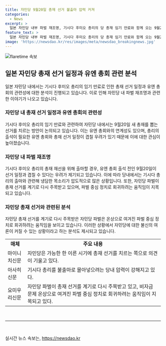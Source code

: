 ```yaml
---
title: 자민당 9월20일 총재 선거 불출마 압력 커져
categories:
  - News
excerpt: >
  일본 자민당 내부 파벌 재조명, 기시다 후미오 총리의 당 총재 임기 만료와 함께 오는 9월20일 선거 예정보도. 임시국회 및 유엔 총회 일정을 고려해 가능한 한 이른 시기에 총재 선거를 치르는 방향으로 의견이 기울고 있음. 유엔 총회 출석 일정과의 겹침 가능성 등에 대한 분석도 진행 중. 자민당 내부에서는 파벌 간 관계에 의존하려는 움직임과 비자금 문제로 인한 불신 증폭에 대한 우려가 나왔다는 점도 주목.
feature_text: >
  일본 자민당 내부 파벌 재조명, 기시다 후미오 총리의 당 총재 임기 만료와 함께 오는 9월20일 선거 예정보도. 임시국회 및 유엔 총회 일정을 고려해 가능한 한 이른 시기에 총재 선거를 치르는 방향으로 의견이 기울고 있음. 유엔 총회 출석 일정과의 겹침 가능성 등에 대한 분석도 진행 중. 자민당 내부에서는 파벌 간 관계에 의존하려는 움직임과 비자금 문제로 인한 불신 증폭에 대한 우려가 나왔다는 점도 주목.
image: 'https://newsdao.kr/res/images/meta/newsdao_breakingnews.jpg'
---
```


<p><img src="https://newsdao.kr/res/images/meta/newsdao_breakingnews.jpg" alt="flaretime 속보" /></p>

<h2 data-ke-size="size26">일본 자민당 총재 선거 일정과 유엔 총회 관련 분석</h2>

<p data-ke-size="size16">일본 자민당 내에서는 기시다 후미오 총리의 임기 만료로 인한 총재 선거 일정과 유엔 총회의 관련성에 대한 분석이 진행되고 있습니다. 이로 인해 자민당 내 파벌 재조명과 관련한 이야기가 나오고 있습니다.</p>

<h3>자민당 내 총재 선거 일정과 유엔 총회의 관련성</h3>

<p data-ke-size="size16">기시다 후미오 총리의 임기 만료와 관련하여 자민당 내에서는 9월20일 새 총재를 뽑는 선거를 치르는 방안이 논의되고 있습니다. 이는 유엔 총회와의 연계성도 있으며, 총리의 출석이 필요한 유엔 총회와 총재 선거 일정이 겹칠 우려가 있기 때문에 이에 대한 관심이 높아졌습니다.</p>

<h3>자민당 내 파벌 재조명</h3>

<p data-ke-size="size16">기시다 후미오 총리의 총재 재선을 위해 출마할 경우, 유엔 총회 출석 전인 9월20일이 선거 일정과 겹칠 수 있다는 우려가 제기되고 있습니다. 이에 따라 당내에서는 기시다 총리의 출마와 관련해 냉담한 목소리가 압도적으로 많은 상황입니다. 또한, 자민당 파벌이 총재 선거를 계기로 다시 주목받고 있으며, 파벌 중심 정치로 회귀하려는 움직임이 지목되고 있습니다.</p>

<h3>자민당 총재 선거와 관련된 분석</h3>

<p data-ke-size="size16">자민당 총재 선거를 계기로 다시 주목받은 자민당 파벌은 온상으로 여겨진 파벌 중심 정치로 회귀하려는 움직임을 보이고 있습니다. 이러한 상황에서 자민당에 대한 불신의 여론이 커질 수 있는 상황이라고 하는 분석도 제시되고 있습니다.</p>

<table>
  <tr>
    <td style="text-align: center; height: 17px;"><b>매체</b></td>
    <td style="text-align: center; height: 17px;"><b>주요 내용</b></td>
  </tr>
  <tr>
    <td>마이니치신문</td>
    <td>자민당은 가능한 한 이른 시기에 총재 선거를 치르는 쪽으로 의견이 기울고 있다.</td>
  </tr>
  <tr>
    <td>아사히신문</td>
    <td>기시다 총리를 불출마로 몰아넣으려는 당내 압력이 강해지고 있다.</td>
  </tr>
  <tr>
    <td>요미우리신문</td>
    <td>자민당 파벌이 총재 선거를 계기로 다시 주목받고 있고, 비자금 문제 온상으로 여겨진 파벌 중심 정치로 회귀하려는 움직임이 지목되고 있다.</td>
  </tr>
</table>

<p data-ke-size="size16">&nbsp;</p>

<hr>

<p data-ke-size="size16">&nbsp;</p>
실시간 뉴스 속보는, <a href="https://newsdao.kr" rel="dofollow">https://newsdao.kr</a>


